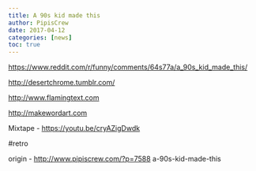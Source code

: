 ```yaml
---
title: A 90s kid made this
author: PipisCrew
date: 2017-04-12
categories: [news]
toc: true
---
```


https://www.reddit.com/r/funny/comments/64s77a/a_90s_kid_made_this/

http://desertchrome.tumblr.com/

http://www.flamingtext.com

http://makewordart.com

Mixtape  - https://youtu.be/cryAZigDwdk

#retro

origin - http://www.pipiscrew.com/?p=7588 a-90s-kid-made-this